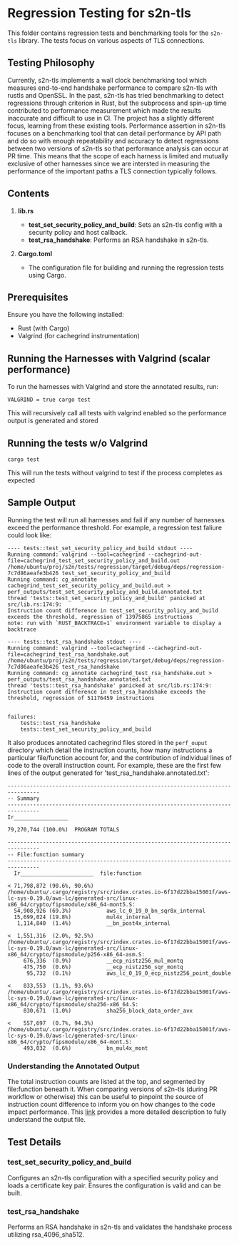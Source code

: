 # Regression Testing for s2n-tls

This folder contains regression tests and benchmarking tools for the `s2n-tls` library. The tests focus on various aspects of TLS connections.

## Testing Philosophy

Currently, s2n-tls implements a wall clock benchmarking tool which measures end-to-end handshake performance to compare s2n-tls with rustls and OpenSSL. In the past, s2n-tls has tried benchmarking to detect regressions through criterion in Rust, but the subprocess and spin-up time contributed to performance measurement which made the results inaccurate and difficult to use in CI. The project has a slightly different focus, learning from these existing tools. Performance assertion in s2n-tls focuses on a benchmarking tool that can detail performance by API path and do so with enough repeatability and accuracy to detect regressions between two versions of s2n-tls so that performance analysis can occur at PR time. This means that the scope of each harness is limited and mutually exclusive of other harnesses since we are intersted in measuring the performance of the important paths a TLS connection typically follows. 
## Contents

1. **lib.rs**
   - **test_set_security_policy_and_build**: Sets an s2n-tls config with a security policy and host callback.
   - **test_rsa_handshake**: Performs an RSA handshake in s2n-tls.

2. **Cargo.toml**
   - The configuration file for building and running the regression tests using Cargo.


## Prerequisites

Ensure you have the following installed:
- Rust (with Cargo)
- Valgrind (for cachegrind instrumentation)

## Running the Harnesses with Valgrind (scalar performance)
To run the harnesses with Valgrind and store the annotated results, run:

```
VALGRIND = true cargo test
```

This will recursively call all tests with valgrind enabled so the performance output is generated and stored
## Running the tests w/o Valgrind

```
cargo test
```

This will run the tests without valgrind to test if the process completes as expected
## Sample Output

Running the test will run all harnesses and fail if any number of harnesses exceed the performance threshold. For example, a regression test faliure could look like:
```
---- tests::test_set_security_policy_and_build stdout ----
Running command: valgrind --tool=cachegrind --cachegrind-out-file=cachegrind_test_set_security_policy_and_build.out /home/ubuntu/proj/s2n/tests/regression/target/debug/deps/regression-7c7d86aeafe3b426 test_set_security_policy_and_build
Running command: cg_annotate cachegrind_test_set_security_policy_and_build.out > perf_outputs/test_set_security_policy_and_build.annotated.txt
thread 'tests::test_set_security_policy_and_build' panicked at src/lib.rs:174:9:
Instruction count difference in test_set_security_policy_and_build exceeds the threshold, regression of 13975865 instructions
note: run with `RUST_BACKTRACE=1` environment variable to display a backtrace

---- tests::test_rsa_handshake stdout ----
Running command: valgrind --tool=cachegrind --cachegrind-out-file=cachegrind_test_rsa_handshake.out /home/ubuntu/proj/s2n/tests/regression/target/debug/deps/regression-7c7d86aeafe3b426 test_rsa_handshake
Running command: cg_annotate cachegrind_test_rsa_handshake.out > perf_outputs/test_rsa_handshake.annotated.txt
thread 'tests::test_rsa_handshake' panicked at src/lib.rs:174:9:
Instruction count difference in test_rsa_handshake exceeds the threshold, regression of 51176459 instructions


failures:
    tests::test_rsa_handshake
    tests::test_set_security_policy_and_build
```

It also produces annotated cachegrind files stored in the `perf_ouput` directory which detail the instruction counts, how many instructions a particular file/function account for, and the contribution of individual lines of code to the overall instruction count. For example, these are the first few lines of the output generated for 'test_rsa_handshake.annotated.txt':

```
--------------------------------------------------------------------------------
-- Summary
--------------------------------------------------------------------------------
Ir_________________ 

79,270,744 (100.0%)  PROGRAM TOTALS

--------------------------------------------------------------------------------
-- File:function summary
--------------------------------------------------------------------------------
  Ir_______________________  file:function

< 71,798,872 (90.6%, 90.6%)  /home/ubuntu/.cargo/registry/src/index.crates.io-6f17d22bba15001f/aws-lc-sys-0.19.0/aws-lc/generated-src/linux-x86_64/crypto/fipsmodule/x86_64-mont5.S:
  54,908,926 (69.3%)           aws_lc_0_19_0_bn_sqr8x_internal
  15,699,024 (19.8%)           mul4x_internal
   1,114,840  (1.4%)           __bn_post4x_internal

<  1,551,316  (2.0%, 92.5%)  /home/ubuntu/.cargo/registry/src/index.crates.io-6f17d22bba15001f/aws-lc-sys-0.19.0/aws-lc/generated-src/linux-x86_64/crypto/fipsmodule/p256-x86_64-asm.S:
     676,336  (0.9%)           __ecp_nistz256_mul_montq
     475,750  (0.6%)           __ecp_nistz256_sqr_montq
      95,732  (0.1%)           aws_lc_0_19_0_ecp_nistz256_point_double

<    833,553  (1.1%, 93.6%)  /home/ubuntu/.cargo/registry/src/index.crates.io-6f17d22bba15001f/aws-lc-sys-0.19.0/aws-lc/generated-src/linux-x86_64/crypto/fipsmodule/sha256-x86_64.S:
     830,671  (1.0%)           sha256_block_data_order_avx

<    557,697  (0.7%, 94.3%)  /home/ubuntu/.cargo/registry/src/index.crates.io-6f17d22bba15001f/aws-lc-sys-0.19.0/aws-lc/generated-src/linux-x86_64/crypto/fipsmodule/x86_64-mont.S:
     493,032  (0.6%)           bn_mul4x_mont

```

### Understanding the Annotated Output
The total instruction counts are listed at the top, and segmented by file:function beneath it. When comparing versions of s2n-tls (during PR workflow or otherwise) this can be useful to pinpoint the source of instruction count difference to inform you on how changes to the code impact performance. This [link](https://valgrind.org/docs/manual/cg-manual.html#cg-manual.running-cg_annotate:~:text=Information%20Source%20Code%20Documentation%20Contact%20How%20to%20Help%20Gallery,5.2.3.%C2%A0Running%20cg_annotate,-Before%20using%20cg_annotate) provides a more detailed description to fully understand the output file. 

## Test Details

### test_set_security_policy_and_build

Configures an s2n-tls configuration with a specified security policy and loads a certificate key pair. Ensures the configuration is valid and can be built.

### test_rsa_handshake

Performs an RSA handshake in s2n-tls and validates the handshake process utilizing rsa_4096_sha512.

